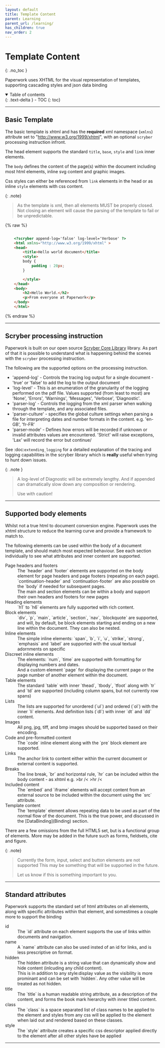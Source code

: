 ```yaml
---
layout: default
title: Template Content
parent: Learning
parent_url: /learning/
has_children: true
nav_order: 2
---
```


# Template Content
{: .no_toc }

Paperwork uses XHTML for the visual representation of templates, supporting cascading styles and json data binding

<details open markdown="block">
  <summary>
    Table of contents
  </summary>
  {: .text-delta }
- TOC
{: toc}
</details>

---

## Basic Template

The basic template is xhtml and has the **required** xml namespace (`xmlns`) attribute set to "http://www.w3.org/1999/xhtml", with an optional `scryber` processing instruction infront.

The head element supports the standard `title`, `base`, `style` and `link` inner elements.

The `body` defines the content of the page(s) within the document including most html elements, inline svg content and graphic images.

Css styles can either be referenced from `link` elements in the head or as inline `style` elements with css content.

{: .note}
> As the template is xml, then all elements MUST be properly closed. 
> Not closing an element will cause the parsing of the template to fail or be unpredictable.

{% raw %}
```html

    <?scryber append-log='false' log-level='Verbose' ?>
    <html xmlns="http://www.w3.org/1999/xhtml" >
    <head>
        <title>Hello world document</title>
        <style>
        body {
            padding : 20px;
        }

        </style>
    </head>
    <body>
        <h2>Hello World.</h2>
        <p>From everyone at Paperwork</p>
    </body>
    </html>

```
{% endraw %}

---

## Scryber processing instruction

Paperwork is built on our open source [Scryber Core Library](https://github.com/richard-scryber/scryber.core) library. As part of that it is possible to understand what is happening behind the scenes with the `scryber`
processing instruction.

The following are the supported options on the processing instruction.

* 'append-log' - Controls the tracing log output for a single document - 'true' or 'false' to add the log to the output document
* 'log-level' - This is an enumeration of the granularity of the logging performed on the pdf file. Values supported (from least to most) are 'None', 'Errors', 'Warnings', 'Messages', 'Verbose', 'Diagnostic'.
* 'parser-log' - Controls the logging from the xml parser when walking through the template, and any associated files.
* 'parser-culture' - specifies the global culture settings when parsing a file for interpreting dates and number formats in the content. e.g. 'en-GB', 'fr-FR'
* 'parser-mode' - Defines how errors will be recorded if unknown or invalid attributes values are encountered. 'Strict' will raise exceptions, 'Lax' will record the error but continue/

See :doc:`extending_logging` for a detailed explanation of the tracing and logging capabilities in the scryber library which is **really** useful when trying to hunt down issues.

{: .note }
> A log-level of Diagnostic will be extremely lengthy.
> And if appended can dramatically slow down any composition or rendering.
>
> Use with caution!

---

## Supported body elements

Whilst not a true html to document conversion engine. Paperwork uses the xhtml structure to reduce the learning curve and provide a framework to match to.

The following elements can be used within the body of a document template, and should match most expected behaviour. See each section individually to see what attributes and inner content are supported.

<dl>
    <dt>Page headers and footers</dt>
    <dd>The `header` and `footer` elements are supported on the body element for page headers and page footers (repeating on each page). 
    <br/>`continuation-header` and `continuation-footer` are also possible on the `body` if needed for subsequent pages.
    <br/>The main and section elements can be within a body and support their own headers and footers for new pages</dd>
    <dt>Heading elements</dt>
    <dd>`h1` to `h6` elements are fully supported with rich content.</dd>
    <dt>Block elements</dt>
    <dd>`div`, `p`, `main`, `article`, `section`, `nav`, `blockquote` are supported, and will, by default, be block elements starting and ending on a new line within the document. They can also be nested.</dd>
    <dt>Inline elements</dt>
    <dd>The simple inline elements: `span`, `b`, `i`, `u`, `strike`, `strong`, `emphasis` and `label` are supported with the usual textual adornments on specific </dd>
    <dt>Discreet inline elements</dt>
    <dd>The elements: `num`, `time` are supported with formatting for displaying numbers and dates.<br/>
        And a custom element `page` for displaying the current page or the page number of another element within the document.</dd>
    <dt>Table elements</dt>
    <dd>The standard `table` with inner `thead`, `tbody`, `tfoot` along with `tr` and `td` are supported (including column spans, but not currently row spans)</dd>
    <dt>Lists</dt>
    <dd>The lists are supported for unordered (`ul`) and ordered (`ol`) with the inner `li` elements. And definition lists (`dl`) with inner `dt` and `dd` content.</dd>
    <dt>Images</dt>
    <dd>All png, jpg, tiff, and bmp images should be supported based on their encoding.</dd>
    <dt>Code and pre-formatted content</dt>
    <dd>The `code` inline element along with the `pre` block element are supported.</dd>
    <dt>Links</dt>
    <dd>The anchor link to content either within the current document or external content is supported.</dd>
    <dt>Breaks</dt>
    <dd>The line break, `br` and horizontal rule, `hr` can be included within the body content - as xhtml e.g. &gt;br /&lt;  &gt;hr /&lt; </dd>
    <dt>Included content</dt>
    <dd>The `embed` and `iframe` elements will accept content from an external source to be included within the document using the `src` attribute.</dd>
    <dt>Template content</dt>
    <dd>The `template` element allows repeating data to be used as part of the normal flow of the document. This is the true power, and discussed in the [DataBinding](Binding) section.</dd>
</dl>

There are a few omissions from the full HTML5 set, but is a functional group of elements. More may be added in the future such as forms, fieldsets, cite and figure.

{: .note}
> Currently the form, input, select and button elements are not supported
> This may be something that will be supported in the future.
>
> Let us know if this is something important to you.

---

## Standard attributes

Paperwork supports the standard set of html attributes on all elements, along with specific attributes within that element, and somestimes a couple more to support the binding

<dl>
    <dt>id</dt>
    <dd>The `id` attribute on each element supports the use of links within documents and navigation.</dd>
    <dt>name</dt>
    <dd>A `name` attribute can also be used insted of an id for links, and is less prescriptive on format.</dd>
    <dt>hidden</dt>
    <dd>The hidden attribute is a string value that can dynamically show and hide content (inlcuding any child content).<br/>
        This is in addition to any style:display value as the visibility is more prominant and can be set with `hidden`. Any other value will be treated as not hidden.</dd>
    <dt>title</dt>
    <dd>The `title` is a human readable string attribute, as a description of the content, and forms the book mark hierarchy with inner titled content.</dd>
    <dt>class</dt>
    <dd>The `class` is a space separated list of class names to be applied to the element and styles from any css will be applied to the element when laid out and rendered based on these classes.</dd>
    <dt>style</dt>
    <dd>The `style` attribute creates a specific css descriptor applied directly to the element after all other styles have be applied</dd>
    
</dl>

---


